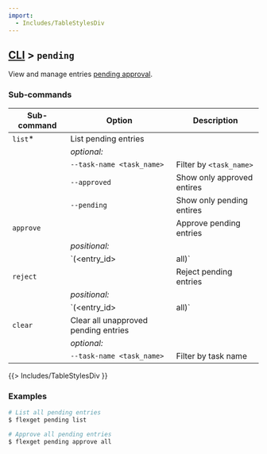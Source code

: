 ```yaml
---
import:
  - Includes/TableStylesDiv
---
```


## [CLI](/CLI) > `pending`
View and manage entries [pending approval](/Plugins/pending_approval).

### Sub-commands
| Sub-command | Option | Description |
| --- | --- | --- |
| `list`* | List pending entries |
|| *optional:* ||
|| `--task-name <task_name>` | Filter by `<task_name>` |
|| `--approved` | Show only approved entires|
|| `--pending` | Show only pending entires|
| `approve` || Approve pending entries |
|| *positional:* ||
|| `(<entry_id>|all)` | Approve one pending entry by ID, or all pending entries |
| `reject` || Reject pending entries |
|| *positional:* ||
|| `(<entry_id>|all)` | Reject one pending entry by ID, or all pending entries |
| `clear` | Clear all unapproved pending entries |
|| *optional:* ||
|| `--task-name <task_name>` | Filter by task name ||
{{> Includes/TableStylesDiv }}

### Examples
```bash
# List all pending entries
$ flexget pending list

# Approve all pending entries
$ flexget pending approve all
```